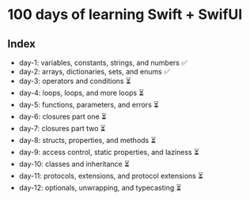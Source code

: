 # 100 days of learning Swift + SwifUI

## Index
* day-1: variables, constants, strings, and numbers ✅
* day-2: arrays, dictionaries, sets, and enums ✅
* day-3: operators and conditions ⏳
* day-4: loops, loops, and more loops ⏳
* day-5: functions, parameters, and errors ⏳
* day-6: closures part one ⏳
* day-7: closures part two ⏳
* day-8: structs, properties, and methods ⏳
* day-9: access control, static properties, and laziness ⏳
* day-10: classes and inheritance ⏳
* day-11: protocols, extensions, and protocol extensions ⏳
* day-12: optionals, unwrapping, and typecasting ⏳
